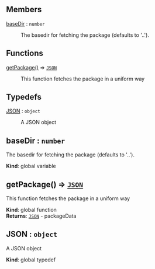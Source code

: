 ## Members

<dl>
<dt><a href="#baseDir">baseDir</a> : <code>number</code></dt>
<dd><p>The basedir for fetching the package (defaults to &#39;..&#39;).</p>
</dd>
</dl>

## Functions

<dl>
<dt><a href="#getPackage">getPackage()</a> ⇒ <code><a href="#JSON">JSON</a></code></dt>
<dd><p>This function fetches the package in a uniform way</p>
</dd>
</dl>

## Typedefs

<dl>
<dt><a href="#JSON">JSON</a> : <code>object</code></dt>
<dd><p>A JSON object</p>
</dd>
</dl>

<a name="baseDir"></a>

## baseDir : <code>number</code>
The basedir for fetching the package (defaults to '..').

**Kind**: global variable  
<a name="getPackage"></a>

## getPackage() ⇒ [<code>JSON</code>](#JSON)
This function fetches the package in a uniform way

**Kind**: global function  
**Returns**: [<code>JSON</code>](#JSON) - packageData  
<a name="JSON"></a>

## JSON : <code>object</code>
A JSON object

**Kind**: global typedef  
